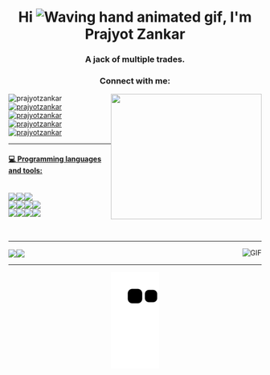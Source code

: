 
  

<h1 align="center">Hi <img src="https://raw.githubusercontent.com/nixin72/nixin72/master/wave.gif" 
         alt="Waving hand animated gif"
         height="45"
         width="45" />, I'm Prajyot Zankar</h1>
<h3 align="center">A jack of multiple trades.</h3>




<h3 align="center">Connect with me:</h3>
<img align="right" src="https://media.giphy.com/media/3oFyD4yCrbo29sDhZe/giphy.gif" height="250" width="300">
<p float="right">
<img src="https://komarev.com/ghpvc/?username=prajyotzankar&label=Profile%20views&color=0e75b6&style=flat" alt="prajyotzankar" /> 

<a href="https://www.linkedin.com/in/prajyotzankar/" html target="_blank" rel="noopener noreferrer"> 
  <img src="https://img.shields.io/badge/LinkedIn-Profile-0179b6?style=flat&logo=linkedin" alt="prajyotzankar" /> 

<a href="https://www.codewars.com/users/prajyotzankar" html target="_blank" rel="noopener noreferrer"> 
  <img src="https://img.shields.io/badge/Codewars-Profile-b1361e?style=flat&logo=codewars" alt="prajyotzankar" />

<a href="https://leetcode.com/zankarprajyot/" html target="_blank" rel="noopener noreferrer"> 
  <img src="https://img.shields.io/badge/LeetCode-Profile-f89f1b?style=flat&logo=leetcode" alt="prajyotzankar" />

<a href="mailto:zankarprajyotsushil@gmail.com" html target="_blank" rel="noopener noreferrer"> 
  <img src="https://img.shields.io/badge/Gmail-Email-d14836?style=flat&logo=gmail" alt="prajyotzankar" />

</p>

---

#### :computer: Programming languages and tools: 
<br>

<div align="center" style="display:flex">
<img src="https://img.shields.io/badge/HTML5-E34F26?style=for-the-badge&logo=html5&logoColor=white"/>
<img src="https://img.shields.io/badge/CSS3-1572B6?style=for-the-badge&logo=css3&logoColor=white"/>
<img src="https://img.shields.io/badge/JavaScript-F7DF1E?style=for-the-badge&logo=javascript&logoColor=black"/>
</div>
<div align="center" style="display:flex">
<img src="https://img.shields.io/badge/React-20232A?style=for-the-badge&logo=react&logoColor=61DAFB"/>
 <img src="https://img.shields.io/badge/Node.js-339933?style=for-the-badge&logo=nodedotjs&logoColor=white"/>
 <img src="https://img.shields.io/badge/Express.js-000000?style=for-the-badge&logo=express&logoColor=white"/>
 <img src="https://img.shields.io/badge/mongodb-CB3837?style=for-the-badge&logo=mongodb&logoColor=white"/>
 </div>
 
 <div align="center" style="display:flex">
<img src="https://img.shields.io/badge/Java-ED8B00?style=for-the-badge&logo=java&logoColor=white"/>
<img src="https://img.shields.io/badge/c++-5E5C5C?style=for-the-badge&logo=c++&logoColor=white"/>
<img src="https://img.shields.io/badge/python-0095D5?&style=for-the-badge&logo=python&logoColor=white"/>
 <img src="https://img.shields.io/badge/django-000000?style=for-the-badge&logo=django&logoColor=white"/>

 </div>
  
 <br>
 <br>
  
 ---

<img align="right" alt="GIF" src="https://media.giphy.com/media/qgQUggAC3Pfv687qPC/giphy.gif" />
<div align="left" style="display:flex">  
<a href="https://github.com/prajyotzankar">
  <img align="center" src="https://github-readme-stats.vercel.app/api?username=prajyotzankar&show_icons=true&hide_border=true&theme=github_dark"/>
</a>
<a href="https://github.com/prajyotzankar">
  <img align="center" height="195px" src="https://github-readme-stats.vercel.app/api/top-langs/?username=prajyotzankar&theme=github_dark&hide_langs_below=0&hide_border=true" />
</a>
 </div>

<!--
<div align="center" style="display:flex"> 
<img align="center" src="https://leetcode-stats-six.vercel.app/api?username=zankarprajyot&theme=dark" alt="prajyotzankar" />
</p>
<br>
</div>
-->
---


<p align="center">
  <img src="https://github.com/prajyotzankar/prajyotzankar/raw/output/github-contribution-grid-snake.svg" alt="snake"></center>
</p>

